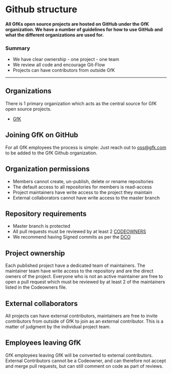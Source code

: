 # Github structure


#### All GfKs open source projects are hosted on GitHub under the GfK organization. We have a number of guidelines for how to use GitHub and what the different organizations are used for.

### Summary

* We have clear ownership - one project - one team
* We review all code and encourage Git-Flow
* Projects can have contributors from outside GfK

---

## Organizations

There is 1 primary organization which acts as the central source for GfK open source projects.

* [GfK](https://github.com/GfKSE)


## Joining GfK on GitHub

For all GfK employees the process is simple: Just reach out to oss@gfk.com to be added
to the GfK Github organization.

## Organization permissions

* Members cannot create, un-publish, delete or rename repositories
* The default access to all repositories for members is read-access
* Project maintainers have write access to the project they maintain
* External collaborators cannot have write access to the master branch

## Repository requirements

* Master branch is protected
* All pull requests must be reviewed by at least 2 [CODEOWNERS](https://help.github.com/articles/about-codeowners/)
* We recommend having Signed commits as per the [DCO](https://developercertificate.org/)

## Project ownership

Each published project have a dedicated team of maintainers. The maintainer team have write access to the repository and are the direct owners of the project. Everyone who is not an active maintainer are free to open a pull request which must be reviewed by at least 2 of the maintainers listed in the Codeowners file.

## External collaborators

All projects can have external contributors, maintainers are free to invite contributors from outside of GfK to join as an external contributor. This is a matter of judgment by the individual project team.

## Employees leaving GfK

GfK employees leaving GfK will be converted to external contributors. External Contributors cannot be a Codeowner, and can therefore not accept and merge pull requests, but can still comment on code as part of reviews.

